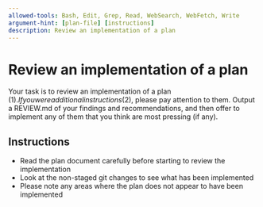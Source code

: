 ```yaml
---
allowed-tools: Bash, Edit, Grep, Read, WebSearch, WebFetch, Write
argument-hint: [plan-file] [instructions]
description: Review an implementation of a plan
---
```


# Review an implementation of a plan

Your task is to review an implementation of a plan ($1). If you were additional instructions ($2), please pay attention to them. Output a REVIEW.md of your findings and recommendations, and then offer to implement any of them that you think are most pressing (if any).

## Instructions

- Read the plan document carefully before starting to review the implementation
- Look at the non-staged git changes to see what has been implemented
- Please note any areas where the plan does not appear to have been implemented
